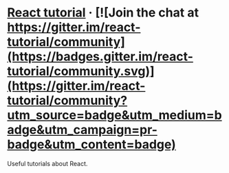 # [React tutorial](https://romach.github.io/react-tutorial) &middot; [![Join the chat at https://gitter.im/react-tutorial/community](https://badges.gitter.im/react-tutorial/community.svg)](https://gitter.im/react-tutorial/community?utm_source=badge&utm_medium=badge&utm_campaign=pr-badge&utm_content=badge)

Useful tutorials about React.
